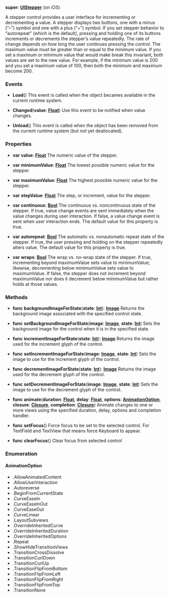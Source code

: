 **super**: **[UIStepper](UIStepper.md)** (on iOS)

A stepper control provides a user interface for incrementing or decrementing a value. A stepper displays two buttons, one with a minus (“–”) symbol and one with a plus (“+”) symbol. If you set stepper behavior to “autorepeat” (which is the default), pressing and holding one of its buttons increments or decrements the stepper’s value repeatedly. The rate of change depends on how long the user continues pressing the control. The maximum value must be greater than or equal to the minimum value. If you set a maximum or minimum value that would make break this invariant, both values are set to the new value. For example, if the minimum value is 200 and you set a maximum value of 100, then both the minimum and maximum become 200.

### Events

* **Load**()
This event is called when the object becames available in the current runtime system.

* **Changed**(**value**: **[Float](../gravity/types.md)**)
Use this event to be notified when value changes.

* **Unload**()
This event is called when the object has been removed from the current runtime system (but not yet deallocated).



### Properties

* **var** **value**: **[Float](../gravity/types.md)**
The numeric value of the stepper.

* **var** **minimumValue**: **[Float](../gravity/types.md)**
The lowest possible numeric value for the stepper.

* **var** **maximumValue**: **[Float](../gravity/types.md)**
The highest possible numeric value for the stepper.

* **var** **stepValue**: **[Float](../gravity/types.md)**
The step, or increment, value for the stepper.

* **var** **continuous**: **[Bool](../gravity/types.md)**
The continuous vs. noncontinuous state of the stepper. If true, value change events are sent immediately when the value changes during user interaction. If false, a value change event is sent when user interaction ends. The default value for this property is true.

* **var** **autorepeat**: **[Bool](../gravity/types.md)**
The automatic vs. nonautomatic repeat state of the stepper. If true, the user pressing and holding on the stepper repeatedly alters value. The default value for this property is true.

* **var** **wraps**: **[Bool](../gravity/types.md)**
The wrap vs. no-wrap state of the stepper. If true, incrementing beyond maximumValue sets value to minimumValue; likewise, decrementing below minimumValue sets value to maximumValue. If false, the stepper does not increment beyond maximumValue nor does it decrement below minimumValue but rather holds at those values.



### Methods

* **func** **backgroundImageForState**(**state**: **[Int](../gravity/types.md)**): <strong>[Image](Image.md)</strong> 
Returns the background image associated with the specified control state.

* **func** **setBackgroundImageForState**(**image**: **[Image](Image.md)**, **state**: **[Int](../gravity/types.md)**)
Sets the background image for the control when it is in the specified state.

* **func** **incrementImageForState**(**state**: **[Int](../gravity/types.md)**): <strong>[Image](Image.md)</strong> 
Returns the image used for the increment glyph of the control.

* **func** **setIncrementImageForState**(**image**: **[Image](Image.md)**, **state**: **[Int](../gravity/types.md)**)
Sets the image to use for the increment glyph of the control.

* **func** **decrementImageForState**(**state**: **[Int](../gravity/types.md)**): <strong>[Image](Image.md)</strong> 
Returns the image used for the decrement glyph of the control.

* **func** **setDecrementImageForState**(**image**: **[Image](Image.md)**, **state**: **[Int](../gravity/types.md)**)
Sets the image to use for the decrement glyph of the control.

* **func** **animate**(**duration**: **[Float](../gravity/types.md)**, **delay**: **[Float](../gravity/types.md)**, **options**: **<a href="#_enum_AnimationOption">AnimationOption</a>**, **closure**: **[Closure](../gravity/closure.md)**, **completion**: **[Closure](../gravity/closure.md)**)
Animate changes to one or more views using the specified duration, delay, options and completion handler.

* **func** **setFocus**()
Force focus to be set to the selected control. For TextField and TextView that means force Keyboard to appear.

* **func** **clearFocus**()
Clear focus from selected control





### Enumeration

#### AnimationOption
 * .AllowAnimatedContent
 * .AllowUserInteraction
 * .Autoreverse
 * .BeginFromCurrentState
 * .CurveEaseIn
 * .CurveEaseInOut
 * .CurveEaseOut
 * .CurveLinear
 * .LayoutSubviews
 * .OverrideInheritedCurve
 * .OverrideInheritedDuration
 * .OverrideInheritedOptions
 * .Repeat
 * .ShowHideTransitionViews
 * .TransitionCrossDissolve
 * .TransitionCurlDown
 * .TransitionCurlUp
 * .TransitionFlipFromBottom
 * .TransitionFlipFromLeft
 * .TransitionFlipFromRight
 * .TransitionFlipFromTop
 * .TransitionNone



